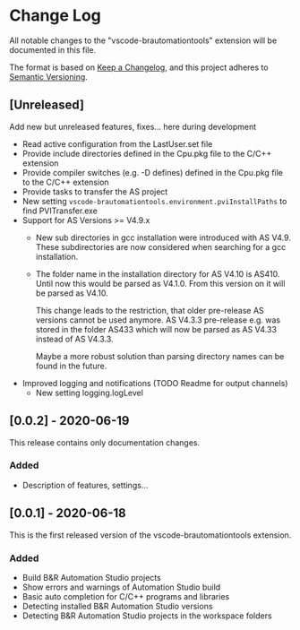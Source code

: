 # Change Log

All notable changes to the "vscode-brautomationtools" extension will be documented in this file.

The format is based on [Keep a Changelog](https://keepachangelog.com/en/1.0.0/),
and this project adheres to [Semantic Versioning](https://semver.org/spec/v2.0.0.html).

## [Unreleased]
Add new but unreleased features, fixes... here during development
- Read active configuration from the LastUser.set file
- Provide include directories defined in the Cpu.pkg file to the C/C++ extension
- Provide compiler switches (e.g. -D defines) defined in the Cpu.pkg file to the C/C++ extension
- Provide tasks to transfer the AS project
- New setting `vscode-brautomationtools.environment.pviInstallPaths` to find PVITransfer.exe
- Support for AS Versions >= V4.9.x
  - New sub directories in gcc installation were introduced with AS V4.9. These subdirectories are now considered when searching for a gcc installation.
  - The folder name in the installation directory for AS V4.10 is AS410.
    Until now this would be parsed as V4.1.0. From this version on it will be parsed as V4.10.

    This change leads to the restriction, that older pre-release AS versions cannot be used anymore. AS V4.3.3 pre-release e.g. was stored in the folder AS433 which will now be parsed as AS V4.33 instead of AS V4.3.3.
    
    Maybe a more robust solution than parsing directory names can be found in the future.
- Improved logging and notifications (TODO Readme for output channels)
  - New setting logging.logLevel

## [0.0.2] - 2020-06-19
This release contains only documentation changes.
### Added
- Description of features, settings...

## [0.0.1] - 2020-06-18
This is the first released version of the vscode-brautomationtools extension.
### Added
- Build B&R Automation Studio projects
- Show errors and warnings of Automation Studio build
- Basic auto completion for C/C++ programs and libraries
- Detecting installed B&R Automation Studio versions
- Detecting B&R Automation Studio projects in the workspace folders